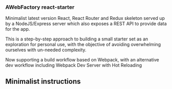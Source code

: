 ### AWebFactory react-starter

Minimalist latest version React, React Router and Redux skeleton served up by a NodeJS/Express server which also exposes a REST API to provide data for the app.

This is a step-by-step approach to building a small starter set as an exploration for personal use, with the objective of avoiding overwhelming ourselves with un-needed complexity.

Now supporting a build workflow based on Webpack, with an alternative dev workflow including Webpack Dev Server with Hot Reloading

## Minimalist instructions

